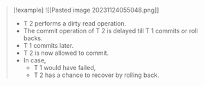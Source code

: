 >[!example] 
> ![[Pasted image 20231124055048.png]]
>- T 2 performs a dirty read operation.
>- The commit operation of T 2 is delayed till T 1 commits or roll backs.
>- T 1 commits later.
>- T 2 is now allowed to commit.
>- In case,
>	- T 1 would have failed,
>	- T 2 has a chance to recover by rolling back.

